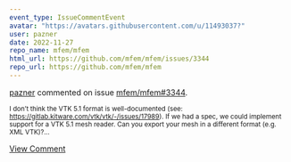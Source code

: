```yaml
---
event_type: IssueCommentEvent
avatar: "https://avatars.githubusercontent.com/u/11493037?"
user: pazner
date: 2022-11-27
repo_name: mfem/mfem
html_url: https://github.com/mfem/mfem/issues/3344
repo_url: https://github.com/mfem/mfem
---
```


<a href='https://github.com/pazner' target='_blank'>pazner</a> commented on issue <a href='https://github.com/mfem/mfem/issues/3344' target='_blank'>mfem/mfem#3344</a>.

<small>I don’t think the VTK 5.1 format is well-documented (see: https://gitlab.kitware.com/vtk/vtk/-/issues/17989). If we had a spec, we could implement support for a VTK 5.1 mesh reader. Can you export your mesh in a different format (e.g. XML VTK)?...</small>

<a href='https://github.com/mfem/mfem/issues/3344' target='_blank'>View Comment</a>